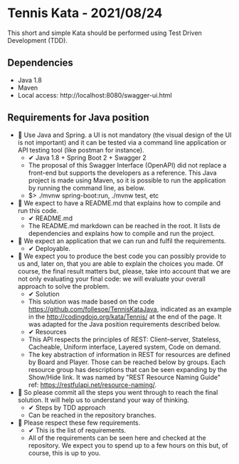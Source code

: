 # Tennis Kata - 2021/08/24

This short and simple Kata should be performed using Test Driven Development (TDD).

## Dependencies

 - Java 1.8
 - Maven
 - Local access: http://localhost:8080/swagger-ui.html

## Requirements for Java position
 - 🎯 Use Java and Spring. a UI is not mandatory (the visual design of the UI is not important) and it can be tested via a command line application or API testing tool (like postman for instance).
    - ✔ Java 1.8 + Spring Boot 2 + Swagger 2
    - The proposal of this Swagger Interface (OpenAPI) did not replace a front-end but supports the developers as a reference. This Java project is made using Maven, so it is possible to run the application by running the command line, as below.
    - $> ./mvnw spring-boot:run, ./mvnw test, etc
 - 🎯 We expect to have a README.md that explains how to compile and run this code.
    - ✔ README.md
    - The README.md markdown can be reached in the root. It lists de dependencies and explains how to compile and run the project.
 - 🎯 We expect an application that we can run and fulfil the requirements.
    - ✔ Deployable.
 - 🎯 We expect you to produce the best code you can possibly provide to us and, later on, that you are able to explain the choices you made. Of course, the final result matters but, please, take into account that we are not only evaluating your final code: we will evaluate your overall approach to solve the problem.
    - ✔ Solution
    - This solution was made based on the code https://github.com/follesoe/TennisKataJava, indicated as an example in the http://codingdojo.org/kata/Tennis/ at the end of the page. It was adapted for the Java position requirements described below.
    - ✔ Resources
    - This API respects the principles of REST: Client–server, Stateless, Cacheable, Uniform interface, Layered system, Code on demand.
    - The key abstraction of information in REST for resources are defined by Board and Player. Those can be reached below by groups. Each resource group has descriptions that can be seen expanding by the Show/Hide link. It was named by "REST Resource Naming Guide" ref: https://restfulapi.net/resource-naming/.
 - 🎯 So please commit all the steps you went through to reach the final solution. It will help us to understand your way of thinking.
    - ✔ Steps by TDD approach
    - Can be reached in the repository branches.
 - 🎯 Please respect these few requirements.
    - ✔ This is the list of requirements.
    - All of the requirements can be seen here and checked at the repository.
We expect you to spend up to a few hours on this but, of course, this is up to you.
